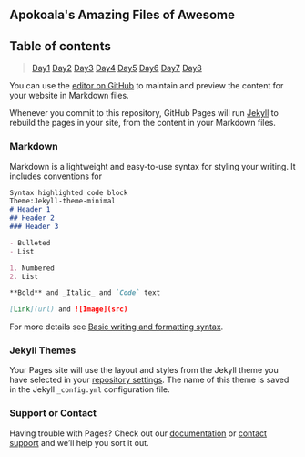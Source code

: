 ## Apokoala's Amazing Files of Awesome

## Table of contents

>[Day1](https://apokoala.github.io/reading-notes/day1)
>[Day2](https://apokoala.github.io/reading-notes/day2)
>[Day3](https://apokoala.github.io/reading-notes/day3)
>[Day4](https://apokoala.github.io/reading-notes/day4)
>[Day5](https://apokoala.github.io/reading-notes/day5)
>[Day6](https://apokoala.github.io/reading-notes/day6)
>[Day7](https://apokoala.github.io/reading-notes/day7)
>[Day8](https://apokoala.github.io/reading-notes/day8)



You can use the [editor on GitHub](https://github.com/Apokoala/Apokoala.github.io/edit/main/index.md) to maintain and preview the content for your website in Markdown files.

Whenever you commit to this repository, GitHub Pages will run [Jekyll](https://jekyllrb.com/) to rebuild the pages in your site, from the content in your Markdown files.

### Markdown

Markdown is a lightweight and easy-to-use syntax for styling your writing. It includes conventions for

```markdown
Syntax highlighted code block
Theme:Jekyll-theme-minimal
# Header 1
## Header 2
### Header 3

- Bulleted
- List

1. Numbered
2. List

**Bold** and _Italic_ and `Code` text

[Link](url) and ![Image](src)
```

For more details see [Basic writing and formatting syntax](https://docs.github.com/en/github/writing-on-github/getting-started-with-writing-and-formatting-on-github/basic-writing-and-formatting-syntax).

### Jekyll Themes

Your Pages site will use the layout and styles from the Jekyll theme you have selected in your [repository settings](https://github.com/Apokoala/Apokoala.github.io/settings/pages). The name of this theme is saved in the Jekyll `_config.yml` configuration file.

### Support or Contact

Having trouble with Pages? Check out our [documentation](https://docs.github.com/categories/github-pages-basics/) or [contact support](https://support.github.com/contact) and we’ll help you sort it out.

